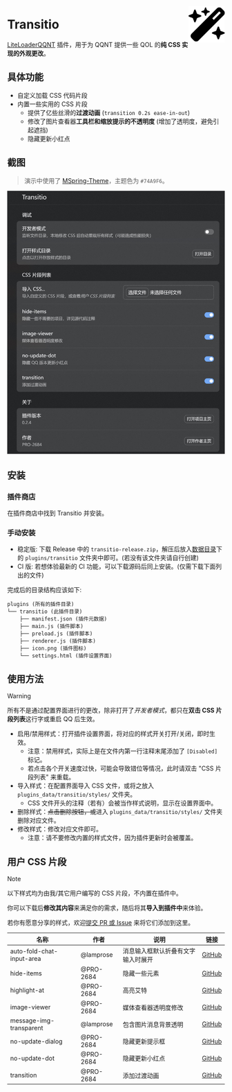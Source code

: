 <img src="./icon.png" align="right" style="width: 6em; height: 6em;"></img>

# Transitio

[LiteLoaderQQNT](https://github.com/mo-jinran/LiteLoaderQQNT) 插件，用于为 QQNT 提供一些 QOL 的**纯 CSS 实现的外观更改**。

## 具体功能

- 自定义加载 CSS 代码片段
- 内置一些实用的 CSS 片段
    - 提供了亿些丝滑的**过渡动画** (`transition 0.2s ease-in-out`)
    - 修改了图片查看器**工具栏和缩放提示的不透明度** (增加了透明度，避免引起遮挡)
    - 隐藏更新小红点

## 截图

> 演示中使用了 [MSpring-Theme](https://github.com/MUKAPP/LiteLoaderQQNT-MSpring-Theme)，主题色为 `#74A9F6`。

![Transitio settings](./attachments/settings.jpg)

## 安装

### 插件商店

在插件商店中找到 Transitio 并安装。

### 手动安装

- 稳定版: 下载 Release 中的 `transitio-release.zip`，解压后放入[数据目录](https://github.com/mo-jinran/LiteLoaderQQNT-Plugin-Template/wiki/1.%E4%BA%86%E8%A7%A3%E6%95%B0%E6%8D%AE%E7%9B%AE%E5%BD%95%E7%BB%93%E6%9E%84#liteloader%E7%9A%84%E6%95%B0%E6%8D%AE%E7%9B%AE%E5%BD%95)下的 `plugins/transitio` 文件夹中即可。(若没有该文件夹请自行创建)
- CI 版: 若想体验最新的 CI 功能，可以下载源码后同上安装。(仅需下载下面列出的文件)

完成后的目录结构应该如下:

```
plugins (所有的插件目录)
└── transitio (此插件目录)
    ├── manifest.json (插件元数据)
    ├── main.js (插件脚本)
    ├── preload.js (插件脚本)
    ├── renderer.js (插件脚本)
    ├── icon.png (插件图标)
    └── settings.html (插件设置界面)
```

## 使用方法

> [!WARNING]
> 所有不是通过配置界面进行的更改，除非打开了*开发者模式*，都只在**双击 CSS 片段列表**这行字或重启 QQ 后生效。

- 启用/禁用样式：打开插件设置界面，将对应的样式开关打开/关闭，即时生效。
    - 注意：禁用样式，实际上是在文件内第一行注释末尾添加了 `[Disabled]` 标记。
    - 若点击各个开关速度过快，可能会导致错位等情况，此时请双击 "CSS 片段列表" 来重载。
- 导入样式：在配置界面导入 CSS 文件，或将之放入 `plugins_data/transitio/styles/` 文件夹。
    - CSS 文件开头的注释（若有）会被当作样式说明，显示在设置界面中。
- 删除样式：~~点击删除按钮，或~~进入 `plugins_data/transitio/styles/` 文件夹删除对应文件。
- 修改样式：修改对应文件即可。
    - 注意：请不要修改内置的样式文件，因为插件更新时会被覆盖。

## 用户 CSS 片段

> [!NOTE]
> 以下样式均为由我/其它用户编写的 CSS 片段，不内置在插件中。
>
> 你可以下载后**修改其内容**来满足你的需求，随后将其**导入到插件中**来体验。
>
> 若你有愿意分享的样式，欢迎[提交 PR 或 Issue](https://github.com/PRO-2684/transitio/issues/4) 来将它们添加到这里。

| 名称 | 作者 | 说明 | 链接 |
| --- | --- | --- | --- |
| auto-fold-chat-input-area | @lamprose | 消息输入框默认折叠有文字输入时展开 | [GitHub](https://github.com/lamprose/transitio/tree/main/user-styles/auto-fold-chat-input-area.css) |
| hide-items | @PRO-2684 | 隐藏一些元素 | [GitHub](https://github.com/PRO-2684/Transitio-user-css/#hide-items) |
| highlight-at | @PRO-2684 | 高亮艾特 | [GitHub](https://github.com/PRO-2684/Transitio-user-css/#highlight-at) |
| image-viewer | @PRO-2684 | 媒体查看器透明度修改 | [GitHub](https://github.com/PRO-2684/Transitio-user-css/#image-viewer) |
| message-img-transparent | @lamprose | 包含图片消息背景透明 | [GitHub](https://github.com/lamprose/transitio/tree/main/user-styles/message-img-transparent.css) |
| no-update-dialog | @PRO-2684 | 隐藏更新提示框 | [GitHub](https://github.com/PRO-2684/Transitio-user-css/#no-update-dialog) |
| no-update-dot | @PRO-2684 | 隐藏更新小红点 | [GitHub](https://github.com/PRO-2684/Transitio-user-css/#no-update-dot) |
| transition | @PRO-2684 | 添加过渡动画 | [GitHub](https://github.com/PRO-2684/Transitio-user-css/#transition) |
